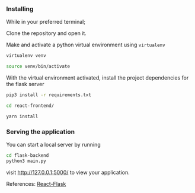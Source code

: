 ### Installing

While in your preferred terminal;

Clone the repository and open it.

Make and activate a python virtual environment using `virtualenv`

```bash
virtualenv venv

source venv/bin/activate
```

With the virtual environment activated, install the project dependencies for the flask server

```bash
pip3 install -r requirements.txt
```

```bash
cd react-frontend/
```

```bash
yarn install
```

### Serving the application

You can start a local server by running

```bash
cd flask-backend
python3 main.py
```
visit http://127.0.0.1:5000/ to view your application.


References: <a href="https://blog.learningdollars.com/2019/11/29/how-to-serve-a-reactapp-with-a-flask-server/">React-Flask</a>
